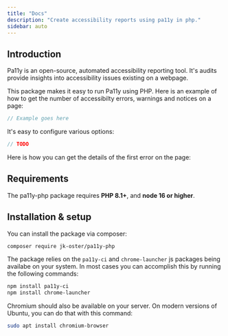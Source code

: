 ```yaml
---
title: "Docs"
description: "Create accessibility reports using pa11y in php."
sidebar: auto
---
```


## Introduction

Pa11y is an open-source, automated accessibility reporting tool. It's audits provide insights
into accessibility issues existing on a webpage.

This package makes it easy to run Pa11y using PHP. Here is an example of how to get the number of
accessibilty errors, warnings and notices on a page:

```php
// Example goes here
```

It's easy to configure various options:

```php
// TODO
```

Here is how you can get the details of the first error on the page:

## Requirements

The pa11y-php package requires **PHP 8.1+**, and **node 16 or higher**.

## Installation & setup

You can install the package via composer:

```bash
composer require jk-oster/pa11y-php
```

The package relies on the ``pa11y-ci`` and ``chrome-launcher`` js packages being availabe on your system.
In most cases you can accomplish this by running the following commands:

```bash
npm install pa11y-ci
npm install chrome-launcher
```

Chromium should also be available on your server. On modern versions of Ubuntu, you can do that with this command:

```bash
sudo apt install chromium-browser
```
